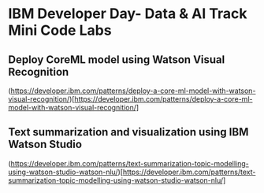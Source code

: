 # IBM Developer Day- Data & AI Track Mini Code Labs


## Deploy CoreML model using Watson Visual Recognition

(https://developer.ibm.com/patterns/deploy-a-core-ml-model-with-watson-visual-recognition/)[https://developer.ibm.com/patterns/deploy-a-core-ml-model-with-watson-visual-recognition/]

## Text summarization and visualization using IBM Watson Studio

(https://developer.ibm.com/patterns/text-summarization-topic-modelling-using-watson-studio-watson-nlu/)[https://developer.ibm.com/patterns/text-summarization-topic-modelling-using-watson-studio-watson-nlu/]
